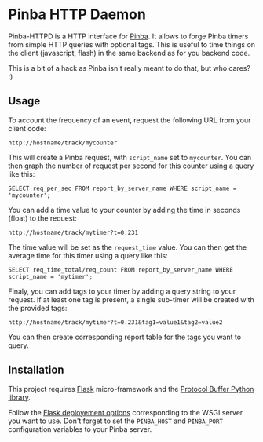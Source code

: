 Pinba HTTP Daemon
=================

Pinba-HTTPD is a HTTP interface for [Pinba](http://pinba.org/). It allows to forge Pinba timers from simple HTTP queries with optional tags. This is useful to time things on the client (javascript, flash) in the same backend as for you backend code.

This is a bit of a hack as Pinba isn't really meant to do that, but who cares? :)

Usage
-----

To account the frequency of an event, request the following URL from your client code:

    http://hostname/track/mycounter

This will create a Pinba request, with `script_name` set to `mycounter`. You can then graph the number of request per second for this counter using a query like this:

    SELECT req_per_sec FROM report_by_server_name WHERE script_name = 'mycounter';

You can add a time value to your counter by adding the time in seconds (float) to the request:

    http://hostname/track/mytimer?t=0.231

The time value will be set as the `request_time` value. You can then get the average time for this timer using a query like this:

    SELECT req_time_total/req_count FROM report_by_server_name WHERE script_name = 'mytimer';

Finaly, you can add tags to your timer by adding a query string to your request. If at least one tag is present, a single sub-timer will be created with the provided tags:

    http://hostname/track/mytimer?t=0.231&tag1=value1&tag2=value2

You can then create corresponding report table for the tags you want to query.

Installation
------------

This project requires [Flask](http://flask.pocoo.org/) micro-framework and the [Protocol Buffer Python library](http://code.google.com/apis/protocolbuffers/docs/pythontutorial.html).

Follow the [Flask deployement options](http://flask.pocoo.org/docs/deploying/) corresponding to the WSGI server you want to use. Don't forget to set the `PINBA_HOST` and `PINBA_PORT` configuration variables to your Pinba server.